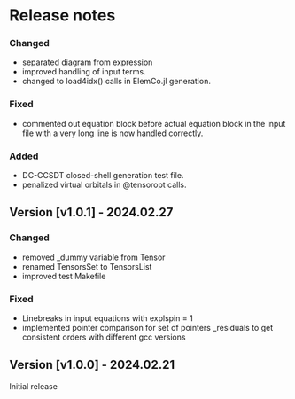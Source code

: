 # Release notes

### Changed

* separated diagram from expression
* improved handling of input terms.
* changed to load4idx() calls in ElemCo.jl generation.

### Fixed

* commented out equation block before actual equation block in the input file with a very long line is now handled correctly.

### Added

* DC-CCSDT closed-shell generation test file.
* penalized virtual orbitals in @tensoropt calls.

## Version [v1.0.1] - 2024.02.27

### Changed

* removed _dummy variable from Tensor
* renamed TensorsSet to TensorsList
* improved test Makefile

### Fixed

* Linebreaks in input equations with explspin = 1
* implemented pointer comparison for set of pointers _residuals to get consistent orders with different gcc versions

## Version [v1.0.0] - 2024.02.21

Initial release
